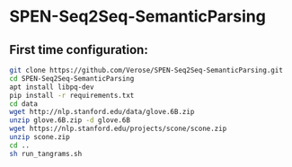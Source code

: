 # SPEN-Seq2Seq-SemanticParsing

## First time configuration:  
``` bash
git clone https://github.com/Verose/SPEN-Seq2Seq-SemanticParsing.git
cd SPEN-Seq2Seq-SemanticParsing
apt install libpq-dev
pip install -r requirements.txt
cd data
wget http://nlp.stanford.edu/data/glove.6B.zip
unzip glove.6B.zip -d glove.6B
wget https://nlp.stanford.edu/projects/scone/scone.zip
unzip scone.zip
cd ..
sh run_tangrams.sh
```
